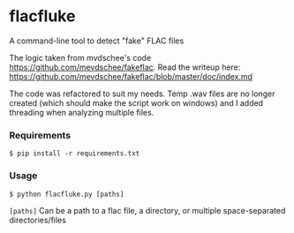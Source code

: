 # flacfluke

A command-line tool to detect "fake" FLAC files

The logic taken from mvdschee's code https://github.com/mevdschee/fakeflac. Read the writeup here: https://github.com/mevdschee/fakeflac/blob/master/doc/index.md

The code was refactored to suit my needs. Temp .wav files are no longer created (which should make the script work on windows) and I added threading when analyzing multiple files.

### Requirements

```
$ pip install -r requirements.txt
```

### Usage

```
$ python flacfluke.py [paths]
```
`[paths]` Can be a path to a flac file, a directory, or multiple space-separated directories/files
